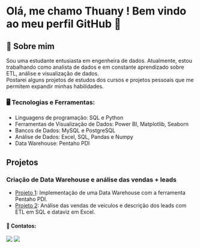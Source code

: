 # Olá, me chamo Thuany ! Bem vindo ao meu perfil GitHub 👋

## 💫 Sobre mim

Sou uma estudante entusiasta em engenheira de dados. Atualmente, estou trabalhando como analista de dados e em constante aprendizado sobre ETL, análise e visualização de dados.</a>   
Postarei alguns projetos de estudos dos cursos e projetos pessoais que me permitem expandir minhas habilidades.</a>   

### 🖥️ Tecnologias e Ferramentas: 

- Linguagens de programação: SQL e Python
- Ferramentas de Visualização de Dados: Power BI, Matplotlib, Seaborn
- Bancos de Dados: MySQL e PostgreSQL
- Análise de Dados: Excel, SQL, Pandas e Numpy
- Data Warehouse: Pentaho PDI

## Projetos

### Criação de Data Warehouse e análise das vendas + leads
- [Projeto 1](https://github.com/thuanyvermelho/Data_Warehouse_Pentaho): Implementação de uma Data Warehouse com a ferramenta Pentaho PDI.       
- [Projeto 2](https://github.com/seuusuario/Analise_Vendas_SQL): Análise das vendas de veiculos e descrição dos leads com ETL em SQL e dataviz em Excel.


         
   
#### 📩 Contatos:

<div>
<a href ="mailto:thuanyvermelho@gmail.com"><img src="https://img.shields.io/badge/Gmail-D14836?style=for-the-badge&logo=gmail&logoColor=white" 
target="_blank"></a>
<a href="[https://www.linkedin.com/in/thuanyvermelho/](https://www.linkedin.com/in/thuanyvermelho/)" target="_blank"><img src="https://img.shields.io/badge/-LinkedIn-%230077B5?style=for-the-badge&logo=linkedin&logoColor=white" target="_blank"></a>   
</div>
          
          
